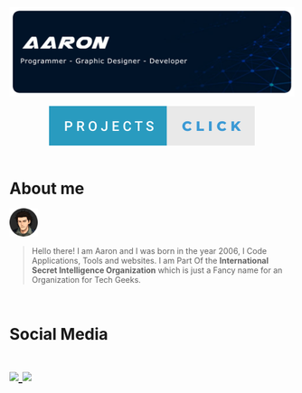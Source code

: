 
<p align="center">
		<img src="images/aaroncard.png">
</p>
<div align="center">
  <a href="https://github.com/CaptainAaron/Projects">
    <img src="https://raw.githubusercontent.com/CaptainAaron/CaptainAaron/87149fba226b159420bead8b5bc8389e215377e6/images/buttons/projects-click.svg">
  </a>
</div>
<br/>
<div>
  <h1>About me</h1>

  <img height="50px" width="50px" src="https://raw.githubusercontent.com/CaptainAaron/CaptainAaron/main/images/aaronprofileicon.webp">
</div>


> Hello there!
> I am Aaron and I was born in the year 2006,
> I Code Applications, Tools and websites.
> I am Part Of the **International Secret Intelligence Organization**
> which is just a Fancy name for an Organization for Tech Geeks.
<br/>
<h1>Social Media<h1>

<div>
	<a href="https://twitter.com/Operator_Aaron">
	<img src="https://abs.twimg.com/favicons/twitter.2.ico">
	<a href="https://www.facebook.com/profile.php?id=100016284162790"><img src="https://static.xx.fbcdn.net/rsrc.php/ye/r/Ta8_J_nYekI.ico"></a>
</div>
